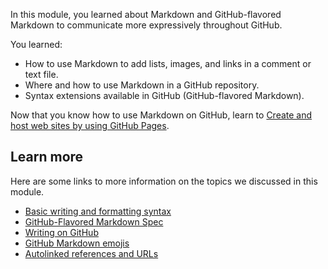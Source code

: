 In this module, you learned about Markdown and GitHub-flavored Markdown to communicate more expressively throughout GitHub.

You learned:

- How to use Markdown to add lists, images, and links in a comment or text file.
- Where and how to use Markdown in a GitHub repository.
- Syntax extensions available in GitHub (GitHub-flavored Markdown).

Now that you know how to use Markdown on GitHub, learn to [Create and host web sites by using GitHub Pages](/training/modules/create-host-web-sites-github-pages/).

## Learn more

Here are some links to more information on the topics we discussed in this module.

- [Basic writing and formatting syntax](https://docs.github.com/en/get-started/writing-on-github/getting-started-with-writing-and-formatting-on-github/basic-writing-and-formatting-syntax?azure-portal=true)
- [GitHub-Flavored Markdown Spec](https://github.github.com/gfm/?azure-portal=true)
- [Writing on GitHub](https://help.github.com/en/github/writing-on-github?azure-portal=true)
- [GitHub Markdown emojis](https://gist.github.com/rxaviers/7360908?azure-portal=true)
- [Autolinked references and URLs](https://docs.github.com/en/get-started/writing-on-github/working-with-advanced-formatting/autolinked-references-and-urls?azure-portal=true)
